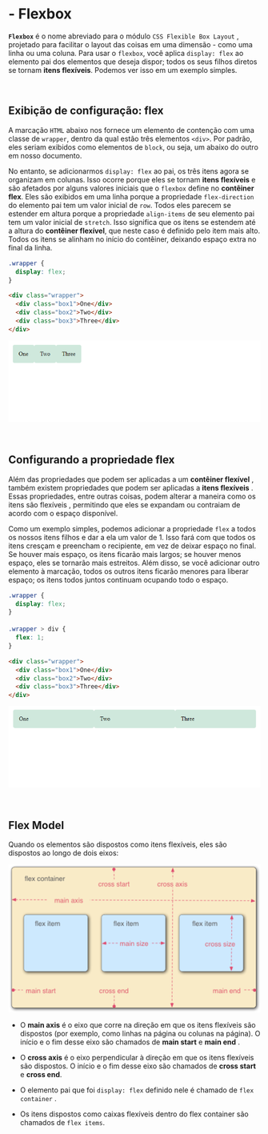 # - Flexbox

<b>`Flexbox`</b> é o nome abreviado para o módulo `CSS Flexible Box Layout` , projetado para facilitar o layout das coisas em uma dimensão - como uma linha ou uma coluna. Para usar o `flexbox`, você aplica `display: flex` ao elemento pai dos elementos que deseja dispor; todos os seus filhos diretos se tornam <b>itens flexíveis</b>. Podemos ver isso em um exemplo simples.

<br>

## Exibição de configuração: flex

A marcação `HTML` abaixo nos fornece um elemento de contenção com uma classe de `wrapper`, dentro da qual estão três elementos `<div>`. Por padrão, eles seriam exibidos como elementos de `block`, ou seja, um abaixo do outro em nosso documento.

No entanto, se adicionarmos `display: flex` ao pai, os três itens agora se organizam em colunas. Isso ocorre porque eles se tornam <b>itens flexíveis</b> e são afetados por alguns valores iniciais que o `flexbox` define no <b>contêiner flex</b>. Eles são exibidos em uma linha porque a propriedade `flex-direction` do elemento pai tem um valor inicial de `row`. Todos eles parecem se estender em altura porque a propriedade `align-items` de seu elemento pai tem um valor inicial de `stretch`. Isso significa que os itens se estendem até a altura do <b>contêiner flexível</b>, que neste caso é definido pelo item mais alto. Todos os itens se alinham no início do contêiner, deixando espaço extra no final da linha.

```css
.wrapper {
  display: flex;
}
```

```html
<div class="wrapper">
  <div class="box1">One</div>
  <div class="box2">Two</div>
  <div class="box3">Three</div>
</div>
```

![imagem](./imgs/flexbox/flex-exibicao.png)

<br>

## Configurando a propriedade flex

Além das propriedades que podem ser aplicadas a um <b>contêiner flexível</b> , também existem propriedades que podem ser aplicadas a <b>itens flexíveis</b> . Essas propriedades, entre outras coisas, podem alterar a maneira como os itens são flexíveis , permitindo que eles se expandam ou contraiam de acordo com o espaço disponível.

Como um exemplo simples, podemos adicionar a propriedade `flex` a todos os nossos itens filhos e dar a ela um valor de 1. Isso fará com que todos os itens cresçam e preencham o recipiente, em vez de deixar espaço no final. Se houver mais espaço, os itens ficarão mais largos; se houver menos espaço, eles se tornarão mais estreitos. Além disso, se você adicionar outro elemento à marcação, todos os outros itens ficarão menores para liberar espaço; os itens todos juntos continuam ocupando todo o espaço.

```css
.wrapper {
  display: flex;
}

.wrapper > div {
  flex: 1;
}
```

```html
<div class="wrapper">
  <div class="box1">One</div>
  <div class="box2">Two</div>
  <div class="box3">Three</div>
</div>
```

![imagem](./imgs/flexbox/propriedade-flex.png)

<br>

## Flex Model

Quando os elementos são dispostos como itens flexíveis, eles são dispostos ao longo de dois eixos:

![imagem](./imgs/flexbox/flex-model.png)

- O <b>main axis</b> é o eixo que corre na direção em que os itens flexíveis são dispostos (por exemplo, como linhas na página ou colunas na página). O início e o fim desse eixo são chamados de <b>main start</b> e <b>main end</b> .

- O <b>cross axis</b> é o eixo perpendicular à direção em que os itens flexíveis são dispostos. O início e o fim desse eixo são chamados de <b>cross start</b> e <b>cross end</b>.

- O elemento pai que foi `display: flex` definido nele é chamado de `flex container` .

- Os itens dispostos como caixas flexíveis dentro do flex container são chamados de `flex items`.
